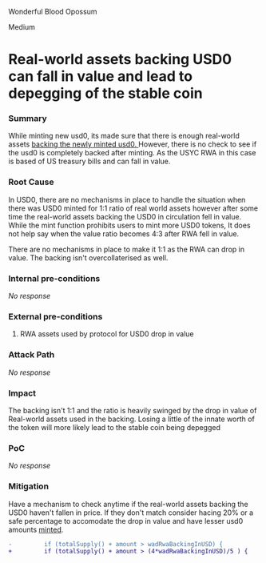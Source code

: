 Wonderful Blood Opossum

Medium

# Real-world assets backing USD0 can fall in value and lead to depegging of the stable coin

### Summary

While minting new usd0, its made sure that there is enough real-world assets [backing the newly minted usd0. ](https://github.com/sherlock-audit/2024-10-usual-labs-v1/blob/main/pegasus/packages/solidity/src/token/Usd0.sol#L127)However, there is no check to see if the usd0 is completely backed after minting. As the USYC RWA in this case is based of US treasury bills and can fall in value.

### Root Cause

In USD0, there are no mechanisms in place to handle the situation when there was USD0 minted for 1:1 ratio of real world assets however after some time the real-world assets backing the USD0 in circulation fell in value. While the mint function prohibits users to mint more USD0 tokens, It does not help say when the value ratio becomes 4:3 after RWA fell in value. 

There are no mechanisms in place to make it 1:1 as the RWA can drop in value. The backing isn't overcollaterised as well.

### Internal pre-conditions

_No response_

### External pre-conditions

1. RWA assets used by protocol for USD0 drop in value

### Attack Path

_No response_

### Impact

The backing isn't 1:1 and the ratio is heavily swinged by the drop in value of Real-world assets used in the backing. Losing a little of the innate worth of the token will more likely lead to the stable coin being depegged

### PoC

_No response_

### Mitigation

Have a mechanism to check anytime if the real-world assets backing the USD0 haven't fallen in price. If they don't match consider hacing 20% or a safe percentage to accomodate the drop in value and have lesser usd0 amounts [minted](https://github.com/sherlock-audit/2024-10-usual-labs-v1/blob/main/pegasus/packages/solidity/src/token/Usd0.sol#L134).

```diff
-         if (totalSupply() + amount > wadRwaBackingInUSD) {
+         if (totalSupply() + amount > (4*wadRwaBackingInUSD)/5 ) {
```
